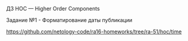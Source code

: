 ДЗ HOC — Higher Order Components

Задание №1 - Форматирование даты публикации

https://github.com/netology-code/ra16-homeworks/tree/ra-51/hoc/time